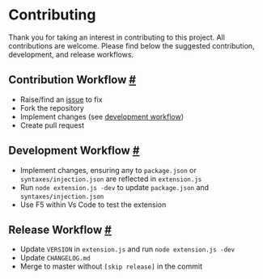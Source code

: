 # Contributing

Thank you for taking an interest in contributing to this project. All contributions are welcome. Please find below the suggested contribution, development, and release workflows.

## Contribution Workflow [#](#contribution-workflow- "Contribution Workflow")

- Raise/find an [issue](https://github.com/harrydowning/yaml-embedded-languages/issues) to fix
- Fork the repository
- Implement changes (see [development workflow](#development-workflow-))
- Create pull request

## Development Workflow [#](#development-workflow- "Development Workflow")

- Implement changes, ensuring any to `package.json` or `syntaxes/injection.json` are reflected in `extension.js`
- Run `node extension.js -dev` to update `package.json` and `syntaxes/injection.json`
- Use F5 within Vs Code to test the extension

## Release Workflow [#](#release-workflow- "Release Workflow")

- Update `VERSION` in `extension.js` and run `node extension.js -dev`
- Update `CHANGELOG.md`
- Merge to master without `[skip release]` in the commit
